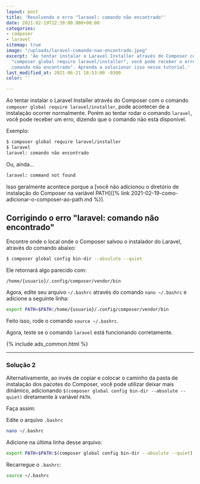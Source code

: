```yaml
---
layout: post
title: 'Resolvendo o erro "laravel: comando não encontrado"'
date: 2021-02-19T12:39:00.000+00:00
categories:
- composer
- laravel
sitemap: true
image: "/uploads/laravel-comando-nao-encontrado.jpeg"
excerpt: 'Ao tentar instalar o Laravel Installer através do Composer com o comando
  "composer global require laravel/installer", você pode receber o erro "laravel:
  comando não encontrado". Aprenda a solucionar isso nesse tutorial.'
last_modified_at: 2021-06-21 18:53:00 -0300
color: ''

---
```

Ao tentar instalar o Laravel Installer através do Composer com o comando `composer global require laravel/installer`, pode acontecer de a instalação ocorrer normalmente. Porém ao tentar rodar o comando `laravel`, você pode receber um erro, dizendo que o comando não está disponível.

Exemplo:

```bash
$ composer global require laravel/installer
$ laravel
laravel: comando não encontrado
```

Ou, ainda...

```bash
laravel: command not found
```


Isso geralmente acontece porque a [você não adicionou o diretório de instalação do Composer na variável PATH](\[% link 2021-02-19-como-adicionar-o-composer-ao-path.md %}).

## Corrigindo o erro "laravel: comando não encontrado"

Encontre onde o local onde o Composer salvou o instalador do Laravel, através do comando abaixo:

```bash
$ composer global config bin-dir --absolute --quiet
```

Ele retornará algo parecido com:

```text
/home/{usuario}/.config/composer/vendor/bin
```

Agora, edite seu arquivo `~/.bashrc` através do comando `nano ~/.bashrc` e adicione a seguinte linha:

```bash
export PATH=$PATH:/home/{usuario}/.config/composer/vendor/bin
```

Feito isso, rode o comando `source ~/.bashrc`.

Agora, teste se o comando `laravel` está funcionando corretamente.

{% include ads_common.html %}
<hr />

### Solução 2

Alternativamente, ao invés de copiar e colocar o caminho da pasta de instalação dos pacotes do Composer, você pode utilizar deixar mais dinâmico, adicionando `$(composer global config bin-dir --absolute --quiet)` diretamente à variável `PATH`.

Faça assim:

Edite o arquivo `.bashrc`

```bash
nano ~/.bashrc
```

Adicione na última linha desse arquivo:

```bash
export PATH=$PATH:$(composer global config bin-dir --absolute --quiet)
```

Recarregue o `.bashrc`:

```bash
source ~/.bashrc
```